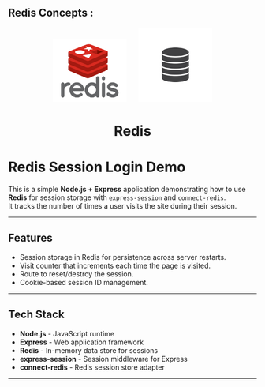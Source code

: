 ## Redis Concepts :

<p align="center">
   <img src="../assets/redis.png" width="150" alt="Redis Logo" style="margin-right: 20px;">
   <img src="../assets/db.png" width="150" alt="Database Logo">
</p>


<h1 align="center">
Redis
</h1>





# Redis Session Login Demo

This is a simple **Node.js + Express** application demonstrating how to use **Redis** for session storage with `express-session` and `connect-redis`.  
It tracks the number of times a user visits the site during their session.

---

## Features
- Session storage in Redis for persistence across server restarts.
- Visit counter that increments each time the page is visited.
- Route to reset/destroy the session.
- Cookie-based session ID management.

---

## Tech Stack
- **Node.js** - JavaScript runtime
- **Express** - Web application framework
- **Redis** - In-memory data store for sessions
- **express-session** - Session middleware for Express
- **connect-redis** - Redis session store adapter
---


